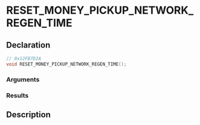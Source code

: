 # RESET_MONEY_PICKUP_NETWORK_REGEN_TIME

## Declaration
```cpp
// 0x12FB7D2A
void RESET_MONEY_PICKUP_NETWORK_REGEN_TIME();
```

### Arguments

### Results

## Description
